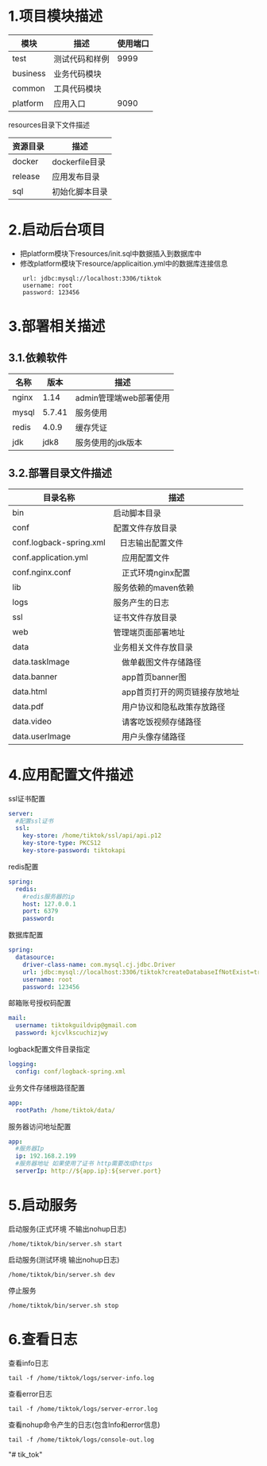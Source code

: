 # 1.项目模块描述

模块 | 描述      | 使用端口 
--- |---------| --- 
test | 测试代码和样例 | 9999 
business | 业务代码模块  |  
common | 工具代码模块  |   
platform | 应用入口    | 9090


resources目录下文件描述

资源目录 | 描述
--- | --- 
docker | dockerfile目录 
release | 应用发布目录 
sql | 初始化脚本目录 

# 2.启动后台项目
-  把platform模块下resources/init.sql中数据插入到数据库中
 - 修改platform模块下resource/applicaition.yml中的数据库连接信息
```$xslt
    url: jdbc:mysql://localhost:3306/tiktok
    username: root
    password: 123456
```

# 3.部署相关描述

## 3.1.依赖软件

名称 | 版本 | 描述
--- | --- | ---
nginx | 1.14 | admin管理端web部署使用
mysql | 5.7.41 | 服务使用
redis | 4.0.9 | 缓存凭证
jdk |  jdk8 | 服务使用的jdk版本

## 3.2.部署目录文件描述
目录名称 | 描述 
--- | --- 
bin | 启动脚本目录
conf | 配置文件存放目录
conf.logback-spring.xml | &nbsp; &nbsp;日志输出配置文件
conf.application.yml | &nbsp; &nbsp; 应用配置文件
conf.nginx.conf | &nbsp; &nbsp; 正式环境nginx配置
lib |  服务依赖的maven依赖
logs | 服务产生的日志
ssl | 证书文件存放目录
web | 管理端页面部署地址
data | 业务相关文件存放目录
data.taskImage | &nbsp; &nbsp; 做单截图文件存储路径
data.banner | &nbsp; &nbsp; app首页banner图
data.html | &nbsp; &nbsp; app首页打开的网页链接存放地址
data.pdf  | &nbsp; &nbsp; 用户协议和隐私政策存放路径
data.video | &nbsp; &nbsp; 请客吃饭视频存储路径
data.userImage | &nbsp; &nbsp; 用户头像存储路径

# 4.应用配置文件描述
ssl证书配置
```yml
server:
  #配置ssl证书
  ssl:
    key-store: /home/tiktok/ssl/api/api.p12
    key-store-type: PKCS12
    key-store-password: tiktokapi
```
redis配置
```yml
spring:
  redis:
    #redis服务器的ip
    host: 127.0.0.1
    port: 6379
    password: 
```
数据库配置
```yml
spring:
  datasource:
    driver-class-name: com.mysql.cj.jdbc.Driver
    url: jdbc:mysql://localhost:3306/tiktok?createDatabaseIfNotExist=true&useSSL=false&serverTimezone=GMT%2b8&characterEncoding=utf8&connectTimeout=1000&socketTimeout=15000&autoReconnect=true&cachePrepStmts=true&useServerPrepStmts=true&zeroDateTimeBehavior=CONVERT_TO_NULL
    username: root
    password: 123456
```
邮箱账号授权码配置
```yml
mail:
  username: tiktokguildvip@gmail.com
  password: kjcvlkscuchizjwy
```

logback配置文件目录指定
```yml
logging:
  config: conf/logback-spring.xml
```

业务文件存储根路径配置
```yml
app:
  rootPath: /home/tiktok/data/
```

服务器访问地址配置
```yml
app:
  #服务器Ip
  ip: 192.168.2.199
  #服务器地址 如果使用了证书 http需要改成https
  serverIp: http://${app.ip}:${server.port}
```

# 5.启动服务
启动服务(正式环境 不输出nohup日志)

    /home/tiktok/bin/server.sh start

启动服务(测试环境 输出nohup日志)

    /home/tiktok/bin/server.sh dev

停止服务

    /home/tiktok/bin/server.sh stop

# 6.查看日志

查看info日志

    tail -f /home/tiktok/logs/server-info.log

查看error日志

    tail -f /home/tiktok/logs/server-error.log

查看nohup命令产生的日志(包含Info和error信息)

    tail -f /home/tiktok/logs/console-out.log  



"# tik_tok" 
